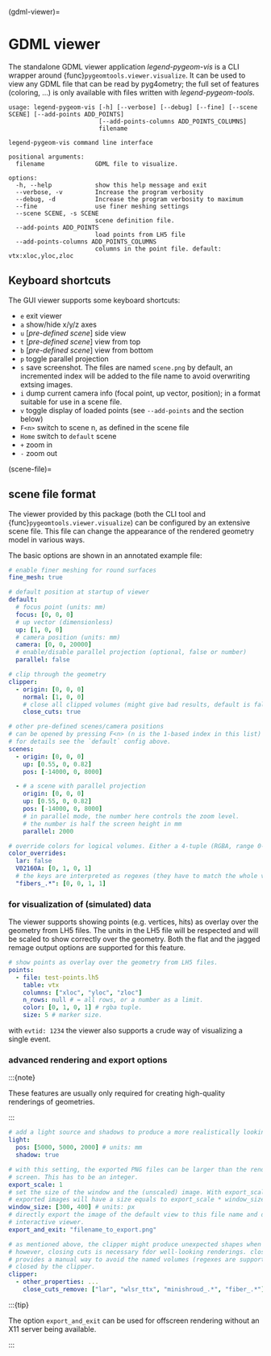 (gdml-viewer)=

# GDML viewer

The standalone GDML viewer application _legend-pygeom-vis_ is a CLI wrapper
around {func}`pygeomtools.viewer.visualize`. It can be used to view any GDML
file that can be read by pyg4ometry; the full set of features (coloring, ...) is
only available with files written with _legend-pygeom-tools_.

```text
usage: legend-pygeom-vis [-h] [--verbose] [--debug] [--fine] [--scene SCENE] [--add-points ADD_POINTS]
                         [--add-points-columns ADD_POINTS_COLUMNS]
                         filename

legend-pygeom-vis command line interface

positional arguments:
  filename              GDML file to visualize.

options:
  -h, --help            show this help message and exit
  --verbose, -v         Increase the program verbosity
  --debug, -d           Increase the program verbosity to maximum
  --fine                use finer meshing settings
  --scene SCENE, -s SCENE
                        scene definition file.
  --add-points ADD_POINTS
                        load points from LH5 file
  --add-points-columns ADD_POINTS_COLUMNS
                        columns in the point file. default: vtx:xloc,yloc,zloc

```

## Keyboard shortcuts

The GUI viewer supports some keyboard shortcuts:

- `e` exit viewer
- `a` show/hide x/y/z axes
- `u` [_pre-defined scene_] side view
- `t` [_pre-defined scene_] view from top
- `b` [_pre-defined scene_] view from bottom
- `p` toggle parallel projection
- `s` save screenshot. The files are named `scene.png` by default, an
  incremented index will be added to the file name to avoid overwriting extsing
  images.
- `i` dump current camera info (focal point, up vector, position); in a format
  suitable for use in a scene file.
- `v` toggle display of loaded points (see `--add-points` and the section below)
- `F<n>` switch to scene n, as defined in the scene file
- `Home` switch to `default` scene
- `+` zoom in
- `-` zoom out

(scene-file)=

## scene file format

The viewer provided by this package (both the CLI tool and
{func}`pygeomtools.viewer.visualize`) can be configured by an extensive scene
file. This file can change the appearance of the rendered geometry model in
various ways.

The basic options are shown in an annotated example file:

```yaml
# enable finer meshing for round surfaces
fine_mesh: true

# default position at startup of viewer
default:
  # focus point (units: mm)
  focus: [0, 0, 0]
  # up vector (dimensionless)
  up: [1, 0, 0]
  # camera position (units: mm)
  camera: [0, 0, 20000]
  # enable/disable parallel projection (optional, false or number)
  parallel: false

# clip through the geometry
clipper:
  - origin: [0, 0, 0]
    normal: [1, 0, 0]
    # close all clipped volumes (might give bad results, default is false).
    close_cuts: true

# other pre-defined scenes/camera positions
# can be opened by pressing F<n> (n is the 1-based index in this list)
# for details see the `default` config above.
scenes:
  - origin: [0, 0, 0]
    up: [0.55, 0, 0.82]
    pos: [-14000, 0, 8000]

  - # a scene with parallel projection
    origin: [0, 0, 0]
    up: [0.55, 0, 0.82]
    pos: [-14000, 0, 8000]
    # in parallel mode, the number here controls the zoom level.
    # the number is half the screen height in mm
    parallel: 2000

# override colors for logical volumes. Either a 4-tuple (RGBA, range 0-1) or false.
color_overrides:
  lar: false
  V02160A: [0, 1, 0, 1]
  # the keys are interpreted as regexes (they have to match the whole volume name).
  "fibers_.*": [0, 0, 1, 1]
```

### for visualization of (simulated) data

The viewer supports showing points (e.g. vertices, hits) as overlay over the
geometry from LH5 files. The units in the LH5 file will be respected and will be
scaled to show correctly over the geometry. Both the flat and the jagged remage
output options are supported for this feature.

```yaml
# show points as overlay over the geometry from LH5 files.
points:
  - file: test-points.lh5
    table: vtx
    columns: ["xloc", "yloc", "zloc"]
    n_rows: null # = all rows, or a number as a limit.
    color: [0, 1, 0, 1] # rgba tuple.
    size: 5 # marker size.
```

with `evtid: 1234` the viewer also supports a crude way of visualizing a single
event.

### advanced rendering and export options

:::{note}

These features are usually only required for creating high-quality renderings of
geometries.

:::

```yaml
# add a light source and shadows to produce a more realistically looking rendering.
light:
  pos: [5000, 5000, 2000] # units: mm
  shadow: true

# with this setting, the exported PNG files can be larger than the rendering window on
# screen. This has to be an integer.
export_scale: 1
# set the size of the window and the (unscaled) image. With export_scale set, the
# exported images will have a size equals to export_scale * window_size
window_size: [300, 400] # units: px
# directly export the image of the default view to this file name and do not start the
# interactive viewer.
export_and_exit: "filename_to_export.png"

# as mentioned above, the clipper might produce unexpected shapes when closing the cuts,
# however, closing cuts is necessary fdor well-looking renderings. close_cuts_remove
# provides a manual way to avoid the named volumes (regexes are supported) from being
# closed by the clipper.
clipper:
  - other_properties: ...
    close_cuts_remove: ["lar", "wlsr_ttx", "minishroud_.*", "fiber_.*"]
```

:::{tip}

The option `export_and_exit` can be used for offscreen rendering without an X11
server being available.

:::
